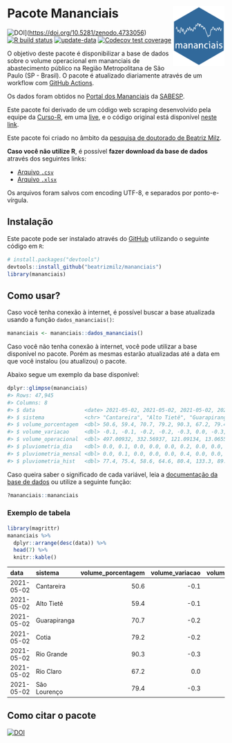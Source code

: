 
<!-- README.md is generated from README.Rmd. Please edit that file -->

# Pacote Mananciais <img src="man/figures/hexlogo.png" align="right" width = "120px"/>

<!-- badges: start -->

![DOI](https://zenodo.org/badge/DOI/10.5281/zenodo.4733056.svg)\](<https://doi.org/10.5281/zenodo.4733056>)
[![R build
status](https://github.com/beatrizmilz/mananciais/workflows/R-CMD-check/badge.svg)](https://github.com/beatrizmilz/mananciais/actions)
[![update-data](https://github.com/beatrizmilz/mananciais/actions/workflows/2-update_data.yaml/badge.svg)](https://github.com/beatrizmilz/mananciais/actions/workflows/2-update_data.yaml)
[![Codecov test
coverage](https://codecov.io/gh/beatrizmilz/mananciais/branch/master/graph/badge.svg)](https://codecov.io/gh/beatrizmilz/mananciais?branch=master)
<!-- badges: end -->

O objetivo deste pacote é disponibilizar a base de dados sobre o volume
operacional em mananciais de abastecimento público na Região
Metropolitana de São Paulo (SP - Brasil). O pacote é atualizado
diariamente através de um workflow com [GitHub
Actions](https://github.com/beatrizmilz/mananciais/actions).

Os dados foram obtidos no [Portal dos
Mananciais](http://mananciais.sabesp.com.br/Situacao) da
[SABESP](http://site.sabesp.com.br/site/Default.aspx).

Este pacote foi derivado de um código web scraping desenvolvido pela
equipe da [Curso-R](https://www.curso-r.com/), em uma
[live](https://youtu.be/jvZIxrMmOcQ), e o código original está
disponível [neste
link](https://github.com/curso-r/lives/blob/master/drafts/20200730_scraper_sabesp.R).

Este pacote foi criado no âmbito da [pesquisa de doutorado de Beatriz
Milz](https://beatrizmilz.github.io/tese/).

**Caso você não utilize R**, é possível **fazer download da base de
dados** através dos seguintes links:

  - [Arquivo
    `.csv`](https://github.com/beatrizmilz/mananciais/raw/master/inst/extdata/mananciais.csv)
  - [Arquivo
    `.xlsx`](https://github.com/beatrizmilz/mananciais/blob/master/inst/extdata/mananciais.xlsx?raw=true)

Os arquivos foram salvos com encoding UTF-8, e separados por
ponto-e-vírgula.

## Instalação

Este pacote pode ser instalado através do [GitHub](https://github.com/)
utilizando o seguinte código em `R`:

``` r
# install.packages("devtools")
devtools::install_github("beatrizmilz/mananciais")
library(mananciais)
```

## Como usar?

Caso você tenha conexão à internet, é possível buscar a base atualizada
usando a função `dados_mananciais()`:

``` r
mananciais <- mananciais::dados_mananciais() 
```

Caso você não tenha conexão à internet, você pode utilizar a base
disponível no pacote. Porém as mesmas estarão atualizadas até a data em
que você instalou (ou atualizou) o pacote.

Abaixo segue um exemplo da base disponível:

``` r
dplyr::glimpse(mananciais)
#> Rows: 47,945
#> Columns: 8
#> $ data                <date> 2021-05-02, 2021-05-02, 2021-05-02, 2021-05-02, 2…
#> $ sistema             <chr> "Cantareira", "Alto Tietê", "Guarapiranga", "Cotia…
#> $ volume_porcentagem  <dbl> 50.6, 59.4, 70.7, 79.2, 90.3, 67.2, 79.4, 50.7, 59…
#> $ volume_variacao     <dbl> -0.1, -0.1, -0.2, -0.2, -0.3, 0.0, -0.3, -0.1, -0.…
#> $ volume_operacional  <dbl> 497.00932, 332.56937, 121.09134, 13.06553, 101.268…
#> $ pluviometria_dia    <dbl> 0.0, 0.1, 0.0, 0.0, 0.0, 0.2, 0.0, 0.0, 0.0, 0.0, …
#> $ pluviometria_mensal <dbl> 0.0, 0.1, 0.0, 0.0, 0.0, 0.4, 0.0, 0.0, 0.0, 0.0, …
#> $ pluviometria_hist   <dbl> 77.4, 75.4, 58.6, 64.6, 80.4, 133.3, 89.3, 77.4, 7…
```

Caso queira saber o significado de cada variável, leia a [documentação
da base de
dados](https://beatrizmilz.github.io/mananciais/reference/mananciais.html)
ou utilize a seguinte função:

``` r
?mananciais::mananciais
```

### Exemplo de tabela

``` r
library(magrittr)
mananciais %>% 
  dplyr::arrange(desc(data)) %>% 
  head(7) %>%
  knitr::kable()
```

| data       | sistema      | volume\_porcentagem | volume\_variacao | volume\_operacional | pluviometria\_dia | pluviometria\_mensal | pluviometria\_hist |
| :--------- | :----------- | ------------------: | ---------------: | ------------------: | ----------------: | -------------------: | -----------------: |
| 2021-05-02 | Cantareira   |                50.6 |            \-0.1 |           497.00932 |               0.0 |                  0.0 |               77.4 |
| 2021-05-02 | Alto Tietê   |                59.4 |            \-0.1 |           332.56937 |               0.1 |                  0.1 |               75.4 |
| 2021-05-02 | Guarapiranga |                70.7 |            \-0.2 |           121.09134 |               0.0 |                  0.0 |               58.6 |
| 2021-05-02 | Cotia        |                79.2 |            \-0.2 |            13.06553 |               0.0 |                  0.0 |               64.6 |
| 2021-05-02 | Rio Grande   |                90.3 |            \-0.3 |           101.26800 |               0.0 |                  0.0 |               80.4 |
| 2021-05-02 | Rio Claro    |                67.2 |              0.0 |             9.18208 |               0.2 |                  0.4 |              133.3 |
| 2021-05-02 | São Lourenço |                79.4 |            \-0.3 |            70.55848 |               0.0 |                  0.0 |               89.3 |

## Como citar o pacote

[![DOI](https://zenodo.org/badge/DOI/10.5281/zenodo.4319745.svg)](https://doi.org/10.5281/zenodo.4319745)
